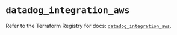 # `datadog_integration_aws`

Refer to the Terraform Registry for docs: [`datadog_integration_aws`](https://registry.terraform.io/providers/datadog/datadog/3.41.0/docs/resources/integration_aws).
